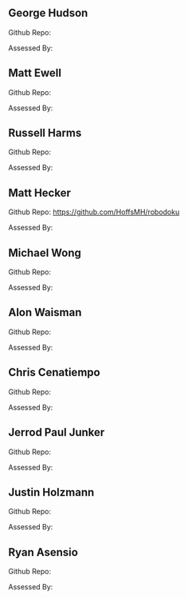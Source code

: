 ## George Hudson
Github Repo:

Assessed By:

## Matt Ewell
Github Repo:

Assessed By:

## Russell Harms
Github Repo:

Assessed By:

## Matt Hecker
Github Repo: https://github.com/HoffsMH/robodoku

Assessed By:

## Michael Wong
Github Repo:

Assessed By:

## Alon Waisman
Github Repo:

Assessed By:

## Chris Cenatiempo

Github Repo:

Assessed By:

## Jerrod Paul Junker
Github Repo:

Assessed By:

## Justin Holzmann
Github Repo:

Assessed By:

## Ryan Asensio
Github Repo:

Assessed By:

